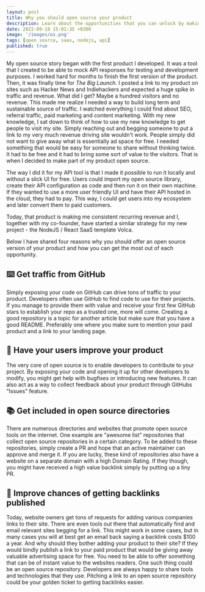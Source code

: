 ```yaml
---
layout: post
title: Why you should open source your product
description: Learn about the opportunities that you can unlock by making (parts of) your product open source
date: 2022-09-18 15:01:35 +0300
image: '/images/os.png'
tags: [open source, saas, nodejs, api]
published: true
---
```


My open source story began with the first product I developed. It was a tool that I created to be able to mock API responses for testing and development purposes. I worked hard for months to finish the first version of the product. Then, it was finally time for _The Big Launch_. I posted a link to my product on sites such as Hacker News and Indiehackers and expected a huge spike in traffic and revenue. What did I get? Maybe a hundred visitors and no revenue. This made me realize I needed a way to build long term and sustainable source of traffic. I watched everything I could find about SEO, referral traffic, paid marketing and content marketing. With my new knowledge, I sat down to think of how to use my new knowledge to get people to visit my site. Simply reaching out and begging someone to put a link to my very much revenue driving site wouldn't work. People simply did not want to give away what is essentially ad space for free. I needed something that would be easy for someone to share without thinking twice. It had to be free and it had to bring some sort of value to the visitors. That is when I decided to make part of my product open source.

The way I did it for my API tool is that I made it possible to run it locally and without a slick UI for free. Users could import my open source library, create their API configuration as code and then run it on their own machine. If they wanted to use a more user friendly UI and have their API hosted in the cloud, they had to pay. This way, I could get users into my ecosystem and later convert them to paid customers.

Today, that product is making me consistent recurring revenue and I, together with my co-founder, have started a similar strategy for my new project - the NodeJS / React SaaS template Volca.

Below I have shared four reasons why you should offer an open source version of your product and how you can get the most out of each opportunity.

## ⌨️ Get traffic from GitHub

Simply exposing your code on GitHub can drive tons of traffic to your product. Developers often use GitHub to find code to use for their projects. If you manage to provide them with value and receive your first few GitHub stars to establish your repo as a trusted one, more will come. Creating a good repository is a topic for another article but make sure that you have a good README. Preferably one where you make sure to mention your paid product and a link to your landing page.

## 👷 Have your users improve your product

The very core of open source is to enable developers to contribute to your project. By exposing your code and opening it up for other developers to modify, you might get help with bugfixes or introducing new features. It can also act as a way to collect feedback about your product through GitHubs "Issues" feature.

## 📚 Get included in open source directories

There are numerous directories and websites that promote open source tools on the internet. One example are "awesome list" repositories that collect open source repositories in a certain category. To be added to these repositories, simply create a PR and hope that an active maintainer can approve and merge it. If you are lucky, these kind of repositories also have a website on a separate domain with a high Domain Rating. If they though, you might have received a high value backlink simply by putting up a tiny PR.

## 🔗 Improve chances of getting backlinks published

Today, website owners get tons of requests for adding various companies links to their site. There are even tools out there that automatically find and email relevant sites begging for a link. This might work in some cases, but in many cases you will at best get an email back saying a backlink costs $100 a year. And why should they bother adding your product to their site? If they would bindly publish a link to your paid product that would be giving away valuable advertising space for free. You need to be able to offer something that can be of instant value to the websites readers. One such thing could be an open source repository. Developers are always happy to share tools and technologies that they use. Pitching a link to an open source repository could be your golden ticket to getting backlinks easier.
